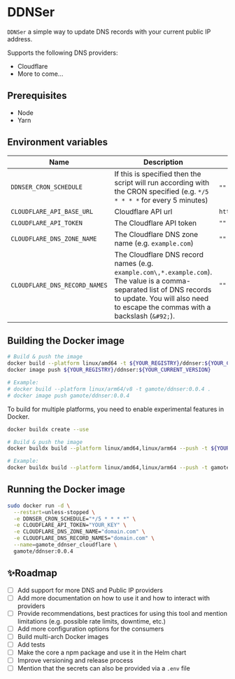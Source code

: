 # DDNSer

`DDNSer` a simple way to update DNS records with your current public IP address.

Supports the following DNS providers:
- Cloudflare
- More to come...

## Prerequisites

- Node
- Yarn

## Environment variables

| Name                          | Description                                                                                                                                                                                            | Value                                  |
|-------------------------------|--------------------------------------------------------------------------------------------------------------------------------------------------------------------------------------------------------|----------------------------------------|
| `DDNSER_CRON_SCHEDULE`        | If this is specified then the script will run according with the CRON specified (e.g. `*/5 * * * *` for every 5 minutes)                                                                               | `""` _(optional)_                      |
| `CLOUDFLARE_API_BASE_URL`     | Cloudflare API url                                                                                                                                                                                     | `https://api.cloudflare.com/client/v4` |
| `CLOUDFLARE_API_TOKEN`        | The Cloudflare API token                                                                                                                                                                               | `""`                                   |
| `CLOUDFLARE_DNS_ZONE_NAME`    | The Cloudflare DNS zone name (e.g. `example.com`)                                                                                                                                                      | `""`                                   |
| `CLOUDFLARE_DNS_RECORD_NAMES` | The Cloudflare DNS record names (e.g. `example.com\,*.example.com`). The value is a comma-separated list of DNS records to update. You will also need to escape the commas with a backslash (`&#92;`). | `""`                                   |

## Building the Docker image

```bash
# Build & push the image
docker build --platform linux/amd64 -t ${YOUR_REGISTRY}/ddnser:${YOUR_CURRENT_VERSION} .
docker image push ${YOUR_REGISTRY}/ddnser:${YOUR_CURRENT_VERSION}

# Example:
# docker build --platform linux/arm64/v8 -t gamote/ddnser:0.0.4 .
# docker image push gamote/ddnser:0.0.4
```

To build for multiple platforms, you need to enable experimental features in Docker.
```bash
docker buildx create --use

# Build & push the image
docker buildx build --platform linux/amd64,linux/arm64 --push -t ${YOUR_REGISTRY}/ddnser:${YOUR_CURRENT_VERSION} .

# Example:
docker buildx build --platform linux/amd64,linux/arm64 --push -t gamote/ddnser:0.0.4 .
```

## Running the Docker image

```bash
sudo docker run -d \
  --restart=unless-stopped \
  -e DDNSER_CRON_SCHEDULE="*/5 * * * *" \
  -e CLOUDFLARE_API_TOKEN="YOUR_KEY" \
  -e CLOUDFLARE_DNS_ZONE_NAME="domain.com" \
  -e CLOUDFLARE_DNS_RECORD_NAMES="domain.com" \
  --name=gamote_ddnser_cloudflare \
  gamote/ddnser:0.0.4
```

## ✨Roadmap

- [ ] Add support for more DNS and Public IP providers
- [ ] Add more documentation on how to use it and how to interact with providers
- [ ] Provide recommendations, best practices for using this tool and mention limitations (e.g. possible rate limits, downtime, etc.)
- [ ] Add more configuration options for the consumers
- [ ] Build multi-arch Docker images
- [ ] Add tests
- [ ] Make the core a npm package and use it in the Helm chart
- [ ] Improve versioning and release process
- [ ] Mention that the secrets can also be provided via a `.env` file
